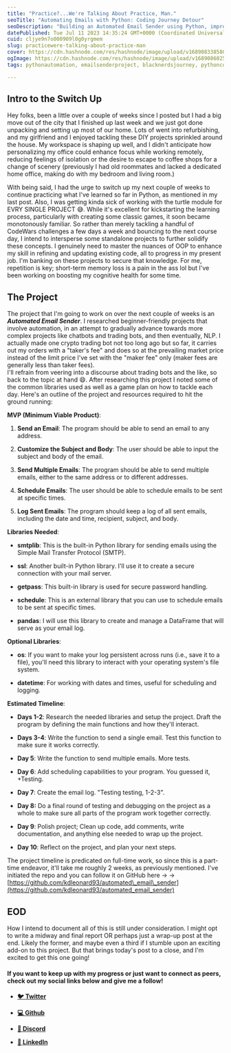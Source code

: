 ```yaml
---
title: "Practice?...We're Talking About Practice, Man."
seoTitle: "Automating Emails with Python: Coding Journey Detour"
seoDescription: "Building an Automated Email Sender using Python, improving my OOP skills, and delving into automation."
datePublished: Tue Jul 11 2023 14:35:24 GMT+0000 (Coordinated Universal Time)
cuid: cljye9n7o000909l0g0yrgmem
slug: practicewere-talking-about-practice-man
cover: https://cdn.hashnode.com/res/hashnode/image/upload/v1689083385806/fb9f0be3-4762-41e9-af8a-58f4cf7aa413.jpeg
ogImage: https://cdn.hashnode.com/res/hashnode/image/upload/v1689086025138/4f69a7fa-c5dc-4403-972d-c69b8f834628.jpeg
tags: pythonautomation, emailsenderproject, blacknerdsjourney, pythoncodewarrior, techdiyprojects

---
```


## Intro to the Switch Up

Hey folks, been a little over a couple of weeks since I posted but I had a big move out of the city that I finished up last week and we just got done unpacking and setting up most of our home. Lots of went into refurbishing, and my girlfriend and I enjoyed tackling these DIY projects sprinkled around the house. My workspace is shaping up well, and I didn't anticipate how personalizing my office could enhance focus while working remotely, reducing feelings of isolation or the desire to escape to coffee shops for a change of scenery (previously I had old roommates and lacked a dedicated home office, making do with my bedroom and living room.)

With being said, I had the urge to switch up my next couple of weeks to continue practicing what I've learned so far in Python, as mentioned in my last post. Also, I was getting kinda sick of working with the turtle module for EVRY SINGLE PROJECT 😅. While it's excellent for kickstarting the learning process, particularly with creating some classic games, it soon became monotonously familiar. So rather than merely tackling a handful of CodeWars challenges a few days a week and bouncing to the next course day, I intend to intersperse some standalone projects to further solidify these concepts. I genuinely need to master the nuances of OOP to enhance my skill in refining and updating existing code, all to progress in my present job. I'm banking on these projects to secure that knowledge. For me, repetition is key; short-term memory loss is a pain in the ass lol but I've been working on boosting my cognitive health for some time.

## The Project

The project that I'm going to work on over the next couple of weeks is an ***Automated Email Sender***. I researched beginner-friendly projects that involve automation, in an attempt to gradually advance towards more complex projects like chatbots and trading bots, and then eventually, NLP. I actually made one crypto trading bot not too long ago but so far, it carries out my orders with a "taker's fee" and does so at the prevailing market price instead of the limit price I've set with the "maker fee" only (maker fees are generally less than taker fees).  
I'll refrain from veering into a discourse about trading bots and the like, so back to the topic at hand 😄. After researching this project I noted some of the common libraries used as well as a game plan on how to tackle each day. Here's an outline of the project and resources required to hit the ground running:

**MVP (Minimum Viable Product)**:

1. **Send an Email**: The program should be able to send an email to any address.
    
2. **Customize the Subject and Body**: The user should be able to input the subject and body of the email.
    
3. **Send Multiple Emails**: The program should be able to send multiple emails, either to the same address or to different addresses.
    
4. **Schedule Emails**: The user should be able to schedule emails to be sent at specific times.
    
5. **Log Sent Emails**: The program should keep a log of all sent emails, including the date and time, recipient, subject, and body.
    

**Libraries Needed**:

* **smtplib**: This is the built-in Python library for sending emails using the Simple Mail Transfer Protocol (SMTP).
    
* **ssl**: Another built-in Python library. I'll use it to create a secure connection with your mail server.
    
* **getpass**: This built-in library is used for secure password handling.
    
* **schedule**: This is an external library that you can use to schedule emails to be sent at specific times.
    
* **pandas**: I will use this library to create and manage a DataFrame that will serve as your email log.
    

**Optional Libraries**:

* **os**: If you want to make your log persistent across runs (i.e., save it to a file), you'll need this library to interact with your operating system's file system.
    
* **datetime**: For working with dates and times, useful for scheduling and logging.
    

**Estimated Timeline**:

* **Days 1-2**: Research the needed libraries and setup the project. Draft the program by defining the main functions and how they'll interact.
    
* **Days 3-4**: Write the function to send a single email. Test this function to make sure it works correctly.
    
* **Day 5**: Write the function to send multiple emails. More tests.
    
* **Day 6**: Add scheduling capabilities to your program. You guessed it, +Testing.
    
* **Day 7**: Create the email log. "Testing testing, 1-2-3".
    
* **Day 8:** Do a final round of testing and debugging on the project as a whole to make sure all parts of the program work together correctly.
    
* **Day 9**: Polish project; Clean up code, add comments, write documentation, and anything else needed to wrap up the project.
    
* **Day 10**: Reflect on the project, and plan your next steps.
    

The project timeline is predicated on full-time work, so since this is a part-time endeavor, it'll take me roughly 2 weeks, as previously mentioned. I've initiated the repo and you can follow it on GitHub here -&gt; -&gt; [https://github.com/kdleonard93/automated\_email\_sender](https://github.com/kdleonard93/automated_email_sender)

## EOD

How I intend to document all of this is still under consideration. I might opt to write a midway and final report OR perhaps just a wrap-up post at the end. Likely the former, and maybe even a third if I stumble upon an exciting add-on to this project. But that brings today's post to a close, and I'm excited to get this one going!

#### **If you want to keep up with my progress or just want to connect as peers, check out my social links below and give me a follow!**

* [**🐦 Twitter**](https://twitter.com/RingoMandingo93)
    
* [**💻 Github**](https://github.com/kdleonard93)
    
* [**👾 Discord**](https://discord.com/users/407639833146818570)
    
* [**👔 LinkedIn**](https://www.linkedin.com/in/kyle-leonard93/)
